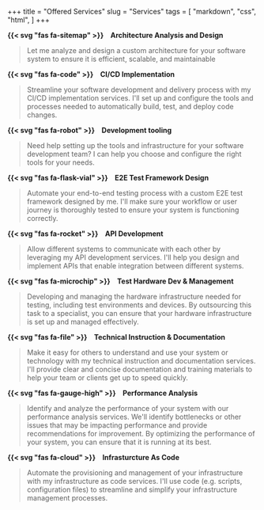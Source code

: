 +++
title = "Offered Services"
slug = "Services"
tags = [
    "markdown",
    "css",
    "html",
]
+++

__{{< svg "fas fa-sitemap" >}}&emsp;Architecture Analysis and Design__
>Let me analyze and design a custom architecture for your software system to ensure it is efficient, scalable, and maintainable

__{{< svg "fas fa-code" >}}&emsp;CI/CD Implementation__
>Streamline your software development and delivery process with my CI/CD implementation services. I'll set up and configure the tools and processes needed to automatically build, test, and deploy code changes.

__{{< svg "fas fa-robot" >}}&emsp;Development tooling__
>Need help setting up the tools and infrastructure for your software development team? I can help you choose and configure the right tools for your needs.

__{{< svg "fas fa-flask-vial" >}}&emsp;E2E Test Framework Design__
>Automate your end-to-end testing process with a custom E2E test framework designed by me. I'll make sure your workflow or user journey is thoroughly tested to ensure your system is functioning correctly.

__{{< svg "fas fa-rocket" >}}&emsp;API Development__
>Allow different systems to communicate with each other by leveraging my API development services. I'll help you design and implement APIs that enable integration between different systems.

__{{< svg "fas fa-microchip" >}}&emsp;Test Hardware Dev & Management__
>Developing and managing the hardware infrastructure needed for testing, including test environments and devices. By outsourcing this task to a specialist, you can ensure that your hardware infrastructure is set up and managed effectively.

__{{< svg "fas fa-file" >}}&emsp;Technical Instruction & Documentation__ 
>Make it easy for others to understand and use your system or technology with my technical instruction and documentation services. I'll provide clear and concise documentation and training materials to help your team or clients get up to speed quickly.

__{{< svg "fas fa-gauge-high" >}}&emsp;Performance Analysis__
>Identify and analyze the performance of your system with our performance analysis services. We'll identify bottlenecks or other issues that may be impacting performance and provide recommendations for improvement. By optimizing the performance of your system, you can ensure that it is running at its best.

__{{< svg "fas fa-cloud" >}}&emsp;Infrasturcture As Code__
>Automate the provisioning and management of your infrastructure with my infrastructure as code services. I'll use code (e.g. scripts, configuration files) to streamline and simplify your infrastructure management processes.
